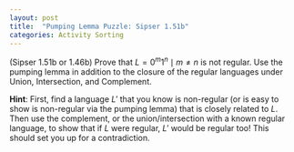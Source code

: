 ```yaml
---
layout: post
title:  "Pumping Lemma Puzzle: Sipser 1.51b"
categories: Activity Sorting
---
```


(Sipser 1.51b or 1.46b) Prove that $L = {0^m1^n \mid m \neq n}$ is not regular. Use the pumping lemma in addition to the closure of the regular languages under Union, Intersection, and Complement.

**Hint**: First, find a language $L'$ that you know is non-regular (or is easy to show is non-regular via the pumping lemma) that is closely related to $L$. Then use the complement, or the union/intersection with a known regular language, to show that if $L$ were regular, $L'$ would be regular too! This should set you up for a contradiction.
